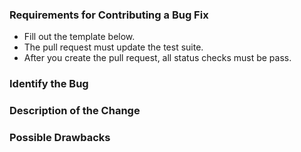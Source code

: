### Requirements for Contributing a Bug Fix

* Fill out the template below.
* The pull request must update the test suite.
* After you create the pull request, all status checks must be pass.

### Identify the Bug

<!--

Link to the issue describing the bug that you're fixing.

If there is not yet an issue for your bug, please open a new issue and then link to that issue in your pull request.
Note: In some cases, one person's "bug" is another person's "feature." If the pull request does not address an existing issue with the "bug" label, the maintainers have the final say on whether the current behavior is a bug.

-->

### Description of the Change

<!--

We must be able to understand the design of your change from this description.

-->

### Possible Drawbacks

<!-- What are the possible side-effects or negative impacts of the code change? -->
